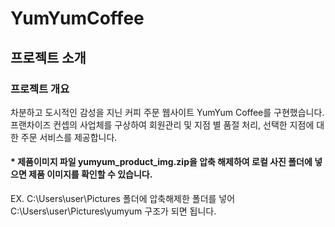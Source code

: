 # YumYumCoffee
## 프로젝트 소개
### 프로젝트 개요
차분하고 도시적인 감성을 지닌 커피 주문 웹사이트 YumYum Coffee를 구현했습니다.
프랜차이즈 컨셉의 사업체를 구상하여 회원관리 및 지점 별 품절 처리, 선택한 지점에 대한 주문 서비스를 제공합니다.




#### * 제품이미지 파일 yumyum_product_img.zip을 압축 해제하여 로컬 사진 폴더에 넣으면 제품 이미지를 확인할 수 있습니다.
EX. C:\Users\user\Pictures 폴더에 압축해제한 폴더를 넣어<br>
    C:\Users\user\Pictures\yumyum 구조가 되면 됩니다.




